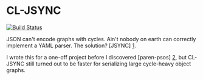 CL-JSYNC
========

[![Build Status](https://travis-ci.org/DalekBaldwin/cl-jsync.svg?branch=master)](https://travis-ci.org/DalekBaldwin/cl-jsync)

JSON can't encode graphs with cycles. Ain't nobody on earth can correctly implement a YAML parser. The solution? [JSYNC] [1].

I wrote this for a one-off project before I discovered [paren-psos] [2], but CL-JSYNC still turned out to be faster for serializing large cycle-heavy object graphs.

[1]:http://jsync.org/
[2]:https://github.com/gonzojive/paren-psos